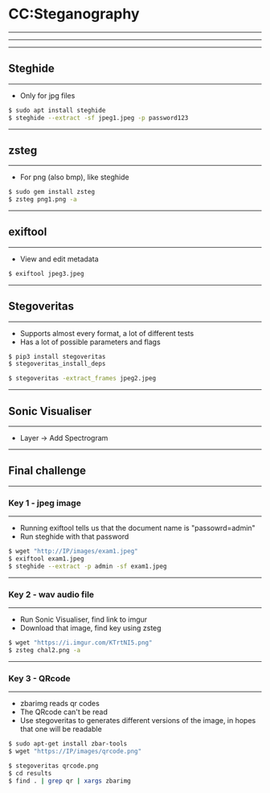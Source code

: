 # CC:Steganography
---
---
---
## Steghide
---
* Only for jpg files

```bash
$ sudo apt install steghide
$ steghide --extract -sf jpeg1.jpeg -p password123
```
---

## zsteg
---
* For png (also bmp), like steghide

```bash
$ sudo gem install zsteg
$ zsteg png1.png -a
```
---

## exiftool
---
* View and edit metadata

```bash
$ exiftool jpeg3.jpeg
```
---

## Stegoveritas
---
* Supports almost every format, a lot of different tests
* Has a lot of possible parameters and flags
```bash
$ pip3 install stegoveritas
$ stegoveritas_install_deps

$ stegoveritas -extract_frames jpeg2.jpeg
```
---

## Sonic Visualiser
---
* Layer -> Add Spectrogram
---

## Final challenge
---
### Key 1 - jpeg image
---
* Running exiftool tells us that the document name is "passowrd=admin"
* Run steghide with that password
```bash
$ wget "http://IP/images/exam1.jpeg"
$ exiftool exam1.jpeg
$ steghide --extract -p admin -sf exam1.jpeg
```
---

### Key 2 - wav audio file
---
* Run Sonic Visualiser, find link to imgur
* Download that image, find key using zsteg
```bash
$ wget "https://i.imgur.com/KTrtNI5.png"
$ zsteg chal2.png -a
```
---

### Key 3 - QRcode
---
* zbarimg reads qr codes
* The QRcode can't be read
* Use stegoveritas to generates different versions of the image, in hopes that one will be readable
```bash
$ sudo apt-get install zbar-tools
$ wget "https://IP/images/qrcode.png"

$ stegoveritas qrcode.png
$ cd results
$ find . | grep qr | xargs zbarimg
```
